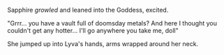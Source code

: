 Sapphire *growled* and leaned into the Goddess, excited.

"Grrr... you have a vault full of doomsday metals? And here I thought you couldn't get any hotter... I'll go anywhere you take me, doll"

She jumped up into Lyva's hands, arms wrapped around her neck.